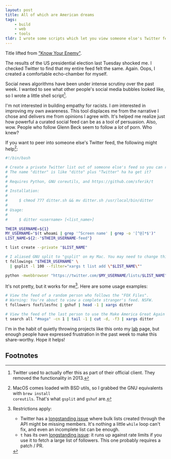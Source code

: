 ```yaml
---
layout: post
title: All of which are American dreams
tags:
    - build
    - web
    - tools
tldr: I wrote some scripts which let you view someone else's Twitter feed.
---
```


Title lifted from <a href="https://youtu.be/4smim2MNvF8" target="_blank">"Know Your Enemy"</a>.

The results of the US presidential election last Tuesday shocked me. I checked Twitter to find that my entire feed felt the same. Again. Oops, I created a comfortable echo-chamber for myself.

Social news algorithms have been under intense scrutiny over the past week. I wanted to see what other people's social media bubbles looked like, so I wrote a little shell script[^1].

I'm not interested in building empathy for racists. I _am_ interested in improving my own awareness. This tool displaces me from the narrative I chose and delivers me from opinions I agree with. It's helped me realize just how powerful a curated social feed can be as a tool of persuasion. Also, wow. People who follow Glenn Beck seem to follow a _lot_ of porn. Who knew?

If you want to peer into someone else's Twitter feed, the following might help[^2]:

```bash
#!/bin/bash

# Create a private Twitter list out of someone else's feed so you can read it.
# The name "ditter" is like "ditto" plus "Twitter" ha ha get it?
#
# Requires Python, GNU coreutils, and https://github.com/sferik/t
#
# Installation:
#
#     $ chmod 777 ditter.sh && mv ditter.sh /usr/local/bin/ditter
#
# Usage:
#
#     $ ditter <username> [<list_name>]

THEIR_USERNAME=${1}
MY_USERNAME="$(t whoami | grep '^Screen name' | grep -o '[^@]*$')"
LIST_NAME=${2:-"$THEIR_USERNAME-feed"}

t list create --private "$LIST_NAME"

# I aliased GNU split to "gsplit" on my Mac. You may need to change this.
t followings "$THEIR_USERNAME" \
  | gsplit -l 100 --filter="xargs t list add \"$LIST_NAME\""

python -mwebbrowser "https://twitter.com/$MY_USERNAME/lists/$LIST_NAME"
```

It's not pretty, but it works for me[^3]. Here are some usage examples:

```bash
# View the feed of a random person who follows the "FOX Files".
# Warning: You're about to view a complete stranger's feed. NSFW.
t followers foxfilesfnc | gshuf | head -1 | xargs ditter

# View the feed of the last person to use the Make America Great Again hashtag.
t search all "#maga" -cn 1 | tail -1 | cut -d, -f3 | xargs ditter
```

I'm in the habit of quietly throwing projects like this onto my [lab](/lab) page, but enough people have expressed frustration in the past week to make this share-worthy. Hope it helps!

## Footnotes

[^1]: Twitter used to actually offer this as part of their official client. They removed the functionality in 2013.
[^2]: MacOS comes loaded with BSD utils, so I grabbed the GNU equivalents with <code class="language-javascript">brew install coreutils</code>. That's what <code class="language-bash">gsplit</code> and <code class="language-bash">gshuf</code> are.
[^3]: Restrictions apply:

    -   Twitter has a [longstanding issue](https://twittercommunity.com/t/nondeterminstic-behavior-for-lists-members-create-all/53640/22) where bulk lists created through the API might be missing members. It's nothing a little <code class="language-bash">while</code> loop can't fix, and even an incomplete list can be enough.
    -   <code class="language-bash">t</code> has its own [longstanding issue](https://github.com/sferik/t/issues/263): it runs up against rate limits if you use it to fetch a large list of followers. This one probably requires a patch / PR.
